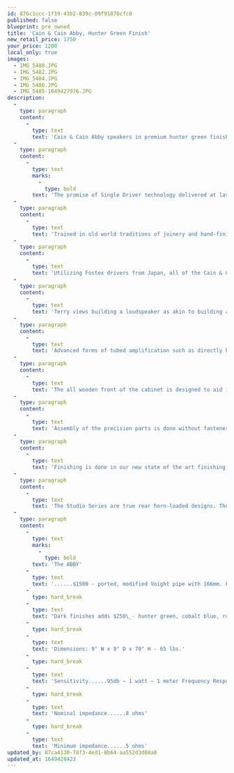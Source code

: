 ```yaml
---
id: 876c1ccc-1f19-43b2-839c-09f91870cfc0
published: false
blueprint: pre_owned
title: 'Cain & Cain Abby, Hunter Green Finish'
new_retail_price: 1750
your_price: 1200
local_only: true
images:
  - IMG_5480.JPG
  - IMG_5482.JPG
  - IMG_5484.JPG
  - IMG_5486.JPG
  - IMG_5485-1649427976.JPG
description:
  -
    type: paragraph
    content:
      -
        type: text
        text: 'Cain & Cain Abby speakers in premium hunter green finish. Speakers are in excellent physical and functional condition and sold as new for $1,750.00. A perfect match for low-powered or single-ended tube amplifiers and adept at reproducing acoustic instruments and human voices. '
  -
    type: paragraph
    content:
      -
        type: text
        marks:
          -
            type: bold
        text: 'The promise of Single Driver technology delivered at last!'
  -
    type: paragraph
    content:
      -
        type: text
        text: 'Trained in old world traditions of joinery and hand-finishing, Terry Cain is a master craftsman. Every one of his products, from the Abby to the Studio Ben ES is of heirloom quality. However, fit and finish alone do not make for a great loudspeaker. Terry has devoted countless hours to the study and implementation of cabinet design appropriate for single driver loudspeakers. The realization of full-range, single-driver speaker technology has been a particular obsession of the Japanese. Terry has absorbed everything the Japanese have done and has put his own ideas to work to produce single driver loudspeakers that function at the limits of the possible.'
  -
    type: paragraph
    content:
      -
        type: text
        text: 'Utilizing Fostex drivers from Japan, all of the Cain & Cain speakers are an easy load to drive. While designed with single ended triode amplifiers in mind, all models will perform well with higher- powered solid state amplifiers.'
  -
    type: paragraph
    content:
      -
        type: text
        text: 'Terry views building a loudspeaker as akin to building a musical instrument. He eschews the use of MDF and fiberboard in favor of solid wood baffles. To quote him directly in reference to the Abby Loudspeaker: "Single driven speaker systems when properly set up and fed a nice clean watt or two can provide musical enjoyment far beyond what multi-way speakers are capable of. These speakers do not WOW you with what they are capable of . They will WOW you with what the musician is capable of.'
  -
    type: paragraph
    content:
      -
        type: text
        text: 'Advanced forms of tubed amplification such as directly heated triodes and quiet push-pull amps seem to have an ideal synergy with this type of speaker. The low powered 2a3 and 300b amplifiers are what this system is designed for. The immediacy these speakers are capable of is a powerful lure that can pull you into the music further than most speakers can by virtue of (their) simplicity.'
  -
    type: paragraph
    content:
      -
        type: text
        text: 'The all wooden front of the cabinet is designed to aid in low level resolution. In an industry devoted to utilizing "the latest materials" we have actually lost touch with what solid wood can do for sound reproduction. All solid woods exhibit a sonic signature that influences the sound of associated equipment. The Alder wood fronts … were chosen for light weight and extreme rigidity as well as reflectivity. And of course forest sustainability and availability. Using solid Alder wood adds to a "lively" sound that will find appreciation in acoustical music particularly. The low level decay of notes of strings and percussion tend to become easier for the ear to track and ambiance from the recorded venue can now be further appreciated easily. Being solid wood, minor imperfections in the wood such as pin knots and color changes appear and contribute to a "natural" and pleasing look.'
  -
    type: paragraph
    content:
      -
        type: text
        text: 'Assembly of the precision parts is done without fasteners and is done manually one case at a time ensuring solidity and consistency.'
  -
    type: paragraph
    content:
      -
        type: text
        text: 'Finishing is done in our new state of the art finishing room."'
  -
    type: paragraph
    content:
      -
        type: text
        text: 'The Studio Series are true rear horn-loaded designs. The Abby is a ported, modified Voight pipe. All Cain & Cain speakers can be characterized as being extremely coherent, devoid of any "honking" or horn resonance common to most horn-loaded designs and as providing full and ample representation in both the bass and high frequencies - something very difficult to achieve with one driver (super-tweeter notwithstanding). It is our opinion that Cain & Cain has, at long last, delivered on the promise of single-driver, full-range design.'
  -
    type: paragraph
    content:
      -
        type: text
        marks:
          -
            type: bold
        text: 'The ABBY'
      -
        type: text
        text: '......$1500 - ported, modified Voight pipe with 166mm. Fostex FE 166e driver ......natural alderwood'
      -
        type: hard_break
      -
        type: text
        text: "Dark finishes adds $250\_- hunter green, cobalt blue, rosewood red, tobacco sunburst"
      -
        type: hard_break
      -
        type: text
        text: 'Dimensions: 9" W x 9" D x 70" H - 65 lbs.'
      -
        type: hard_break
      -
        type: text
        text: 'Sensitivity......95db ~ 1 watt ~ 1 meter Frequency Response......<40Hz ~ 20kHz (+ / - 3db)'
      -
        type: hard_break
      -
        type: text
        text: 'Nominal impedance......8 ohms'
      -
        type: hard_break
      -
        type: text
        text: 'Minimum impedance......5 ohms'
updated_by: 87ca4130-78f3-4ed1-8b64-aa552d3d08a8
updated_at: 1649428423
---
```

